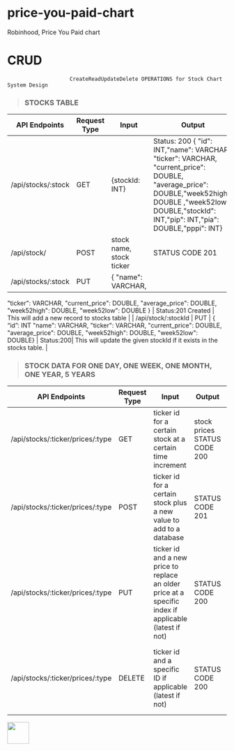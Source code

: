# price-you-paid-chart
Robinhood, Price You Paid chart

# CRUD
                        
                        CreateReadUpdateDelete OPERATIONS for Stock Chart System Design



> ### STOCKS TABLE

| API Endpoints  | Request Type | Input | Output | Description  |
| ------------- | ------------- | ------------- | ------------- | ------------- | 
| /api/stocks/:stock | GET  | {stockId: INT} | Status: 200 { "id": INT,"name": VARCHAR "ticker": VARCHAR, "current_price": DOUBLE, "average_price": DOUBLE,"week52high": DOUBLE ,"week52low": DOUBLE,"stockId": INT,"pip": INT,"pia": DOUBLE,"pppi": INT}| This request will return record of the stockId request from stocks tables  |
| /api/stock/ | POST  | stock name, stock ticker   | STATUS CODE 201  | Insert a new stock into the database  | 
| /api/stocks/:stock | PUT  |  { "name": VARCHAR,
 "ticker": VARCHAR,
"current_price": DOUBLE, "average_price": DOUBLE,
"week52high": DOUBLE,
"week52low": DOUBLE }
  | Status:201
Created
  | This will add a new  record to stocks table |
| /api/stock/:stockId | PUT  |  { “id”: INT
 "name": VARCHAR,
 "ticker": VARCHAR,
"current_price": DOUBLE, "average_price": DOUBLE,
"week52high": DOUBLE,
"week52low": DOUBLE}
  | Status:200| This will update the given stockId if it exists in the stocks table.  |



> ### STOCK DATA FOR ONE DAY, ONE WEEK, ONE MONTH, ONE YEAR, 5 YEARS

| API Endpoints  | Request Type | Input | Output | Description  |
| ------------- | ------------- | ------------- | ------------- | ------------- | 
| /api/stocks/:ticker/prices/:type  | GET  | ticker id for a certain stock at a certain time increment  | stock prices STATUS CODE 200 | Get the stock prices for a given stock  |
| /api/stocks/:ticker/prices/:type  | POST  | ticker id for a certain stock plus a new value to add to a database  | STATUS CODE 201  | Add a new price for a given stock  | 
| /api/stocks/:ticker/prices/:type  | PUT  | ticker id and a new price to replace an older price at a specific index if applicable (latest if not)  | STATUS CODE 200  | Update a price (either the most recent or a specific price at a specific ID)  |
| /api/stocks/:ticker/prices/:type  | DELETE  | ticker id and a specific ID if applicable (latest if not)  | STATUS CODE 200  | Delete a price (either the most recent or a specific price at a specific ID)   |

<img align="center" width="50" height="50" src="http://www.fillmurray.com/50/50">
